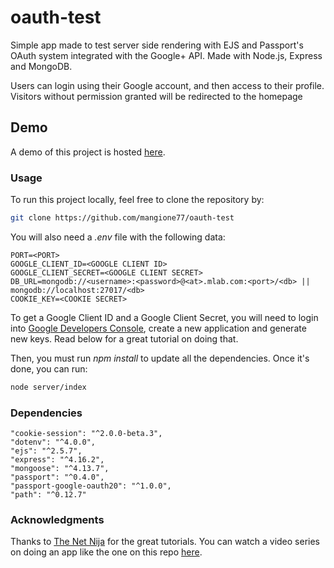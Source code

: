 # oauth-test
Simple app made to test server side rendering with EJS and Passport's OAuth system integrated with the Google+ API.
Made with Node.js, Express and MongoDB.

Users can login using their Google account, and then access to their profile. Visitors without permission granted will be redirected to the homepage

## Demo

A demo of this project is hosted [here](http://whispering-caverns-19200.herokuapp.com/).

### Usage

To run this project locally, feel free to clone the repository by:

```bash
git clone https://github.com/mangione77/oauth-test
```

You will also need a _.env_ file with the following data:

```
PORT=<PORT>
GOOGLE_CLIENT_ID=<GOOGLE CLIENT ID>
GOOGLE_CLIENT_SECRET=<GOOGLE CLIENT SECRET>
DB_URL=mongodb://<username>:<password>@<at>.mlab.com:<port>/<db> || mongodb://localhost:27017/<db> 
COOKIE_KEY=<COOKIE SECRET>
```
To get a Google Client ID and a Google Client Secret, you will need to login into [Google Developers Console](https://console.developers.google.com), create a new application and generate new keys.
Read below for a great tutorial on doing that.

Then, you must run _npm install_ to update all the dependencies. Once it's done, you can run:

```bash
node server/index
```

### Dependencies

    "cookie-session": "^2.0.0-beta.3",
    "dotenv": "^4.0.0",
    "ejs": "^2.5.7",
    "express": "^4.16.2",
    "mongoose": "^4.13.7",
    "passport": "^0.4.0",
    "passport-google-oauth20": "^1.0.0",
    "path": "^0.12.7"
    
 ### Acknowledgments
 Thanks to [The Net Nija](https://www.thenetninja.co.uk/) for the great tutorials. 
 You can watch a video series on doing an app like the one on this repo [here](https://www.youtube.com/watch?v=sakQbeRjgwg).
